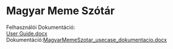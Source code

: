 # Magyar Meme Szótár
Felhasználói Dokumentáció:<br>
[User Guide.docx](https://github.com/AdamBeer2000/-j-Magyar-Sz-t-r/files/6514814/User.Guide.docx)<br>
Dokumentáció:[MagyarMemeSzotar_usecase_dokumentacio.docx](https://github.com/AdamBeer2000/-j-Magyar-Sz-t-r/files/6516617/MagyarMemeSzotar_usecase_dokumentacio.docx)<br>

